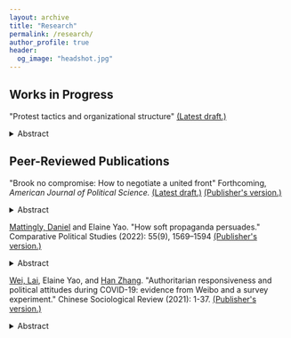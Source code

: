 ```yaml
---
layout: archive
title: "Research"
permalink: /research/
author_profile: true
header:
  og_image: "headshot.jpg"
---
```



## Works in Progress 
"Protest tactics and organizational structure" [(Latest draft.)](https://ecyao.github.io/files/pdf/tactics.pdf) 

<details><summary>Abstract</summary>
<p>
How do protest movements collectively choose between peaceful or violent tactics over time? I study a dynamic regime change game in which individuals decide whether to participate in a protest, given the tactic chosen by previous protesters. I assume that the power of peaceful tactics is more reliant on turnout than violent tactics. I demonstrate that tactical choice involves both prospective and retrospective considerations. On the one hand, tactical choice responds to information learned from past protests, reflect a process of learning and experimentation. On the other hand, tactical choice must manage public optimism to preserve future opportunities for collective action. Failed protests can undercut public optimism, reducing the efficacy of future tactics and curtailing the possibilities for further contention. The repeated failure of protests, moreover, presents movements with a tactical dilemma. While violence may seem attractive since it is less dependent on turnout, these failures may indicate that violence is futile, leading movements to gamble on peace in hopes of securing high turnout by chance. The game also offers a solution to the problem of equilibrium multiplicity in repeated global games. Individuals' per-period participation decisions are cutoff in idiosyncratic participation costs, while beliefs about the regime are commonly held across periods.
  </p>
</details>

## Peer-Reviewed Publications 

"Brook no compromise: How to negotiate a united front" Forthcoming, _American Journal of Political Science._  [(Latest draft.)](https://ecyao.github.io/files/pdf/brook_no_compromise.pdf)
[(Publisher's version.)](https://onlinelibrary.wiley.com/doi/10.1111/ajps.12986) 

<details><summary>Abstract</summary>
<p>
 Negotiating factional conflict is crucial to successful policymaking: coalition governments, political parties, and authoritarian elites must all overcome internal disagreements in order to move forward. Actors in such conflicts sometimes employ hardball tactics to strategically rule out outcomes they dislike. Using a dynamic bargaining model, I explore how the threat and usage of these tactics impact coordination between actors with conflicting interests. In the model, two players who prefer different reforms must jointly agree on only one in order to overturn a mutually unfavorable status quo. Neither knows for certain whether the opponent prefers the status quo over their less-preferred outcome. Players willing to compromise on their opponent's preference rationally delay agreement, balancing the incentive to preempt the opponent against the benefit of waiting to gather better information. Delay is prolonged when actors cannot easily glean one another's willingness to compromise. One such factor is the frequency with which private willingness to compromise is publicly revealed. Thus, higher-leak environments are beneficial to welfare, as the additional delay incentivized by leaks deters mistakes of preemption.
  </p>
</details>

[Mattingly, Daniel](https://daniel-mattingly.com/) and Elaine Yao. "How soft propaganda persuades." Comparative Political Studies (2022): 55(9), 1569–1594  [(Publisher's version.)](https://journals.sagepub.com/doi/10.1177/00104140211047403) 

<details><summary>Abstract</summary>
<p>
An influential body of scholarship argues that authoritarian regimes design "hard" propaganda that is intentionally heavy-handed in order to signal regime power. In this study, by contrast, we link the power of propaganda to the emotional power of “soft” propaganda such as television dramas and viral social media content. We conduct a series of experiments in which we expose over 6,800 respondents in China to real propaganda videos drawn from television dramas, state-backed social media accounts, and state-run newscasts, each containing nationalist messages favored by the Chinese Communist Party. In contrast to theories that propaganda is unpersuasive, we show that propaganda effectively manipulates anger as well as anti-foreign sentiment and behavior, with heightened anti-foreign attitudes persisting up to a week. However, we also find that nationalist propaganda has no effect on perceptions of Chinese government performance or on self-reported willingness to protest against the state.
</p>
</details>


[Wei, Lai](https://sites.google.com/princeton.edu/laiwei), Elaine Yao, and [Han Zhang](https://hanzhang.xyz/). "Authoritarian responsiveness and political attitudes during COVID-19: evidence from Weibo and a survey experiment." Chinese Sociological Review (2021): 1-37. [(Publisher's version.)](https://www.tandfonline.com/doi/full/10.1080/21620555.2021.1967737) 
  
<details><summary>Abstract</summary>
<p>
How do citizens react to authoritarian responsiveness? To investigate this question, we study how Chinese citizens reacted to a novel government initiative which enabled social media users to publicly post requests for COVID-related medical assistance. To understand the effect of this initiative on public perceptions of government effectiveness, we employ a two-part empirical strategy. First, we conduct a survey experiment in which we directly expose subjects to real help-seeking posts, in which we find that viewing posts did not improve subjects' ratings of government effectiveness, and in some cases worsened them. Second, we analyze over 10,000 real-world Weibo posts to understand the political orientation of the discourse around help-seekers. We find that negative and politically critical posts far outweighed positive and laudatory posts, complementing our survey experiment results. To contextualize our results, we develop a theoretic framework to understand the effects of different types of responsiveness on citizens' political attitudes. We suggest that citizens' negative reactions in this case were primarily influenced by public demands for help, which illuminated existing problems and failures of governance. 
  </p>
</details>
